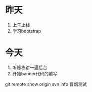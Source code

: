 昨天
==
1. 上午上线
2. 学习bootstrap

今天
==
1. 听栋栋讲一遍后台
2. 开始banner代码的编写

git remote show origin svn info
冒烟测试
